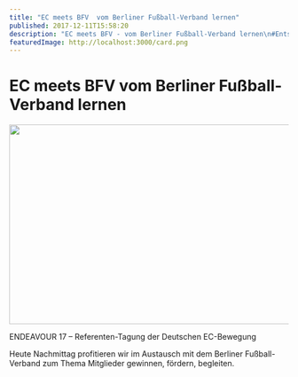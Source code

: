 ```yaml
---
title: "EC meets BFV  vom Berliner Fußball-Verband lernen"
published: 2017-12-11T15:58:20
description: "EC meets BFV - vom Berliner Fußball-Verband lernen\n#Entschieden #WirSindDerNordbund #Austausch"
featuredImage: http://localhost:3000/card.png
---
```


# EC meets BFV  vom Berliner Fußball-Verband lernen

<p><img data-attachment-id="1364" data-permalink="https://www.ec-nordbund.de/ec-meets-bfv-vom-berliner-fussball-verband-lernen/attachment/1513003802384737660319/" data-orig-file="https://www.ec-nordbund.de/wp-content/uploads/1513003802384737660319.jpg" data-orig-size="3840,2160" data-comments-opened="1" data-image-meta="{&quot;aperture&quot;:&quot;2&quot;,&quot;credit&quot;:&quot;&quot;,&quot;camera&quot;:&quot;D5503&quot;,&quot;caption&quot;:&quot;&quot;,&quot;created_timestamp&quot;:&quot;1513007413&quot;,&quot;copyright&quot;:&quot;&quot;,&quot;focal_length&quot;:&quot;4.9&quot;,&quot;iso&quot;:&quot;500&quot;,&quot;shutter_speed&quot;:&quot;0.015625&quot;,&quot;title&quot;:&quot;&quot;,&quot;orientation&quot;:&quot;1&quot;}" data-image-title="1513003802384737660319" data-image-description="" data-medium-file="https://www.ec-nordbund.de/wp-content/uploads/1513003802384737660319-640x360.jpg" data-large-file="https://www.ec-nordbund.de/wp-content/uploads/1513003802384737660319-1200x675.jpg" class="alignnone size-medium wp-image-1364" src="https://www.ec-nordbund.de/wp-content/uploads/1513003802384737660319-640x360.jpg" alt="" width="640" height="360" srcset="https://www.ec-nordbund.de/wp-content/uploads/1513003802384737660319-640x360.jpg 640w, https://www.ec-nordbund.de/wp-content/uploads/1513003802384737660319-768x432.jpg 768w, https://www.ec-nordbund.de/wp-content/uploads/1513003802384737660319-1200x675.jpg 1200w" sizes="(max-width: 640px) 100vw, 640px" /></p>
<p>ENDEAVOUR 17 &#8211; Referenten-Tagung der Deutschen EC-Bewegung</p>
<p>Heute Nachmittag profitieren wir im Austausch mit dem Berliner Fußball-Verband zum Thema Mitglieder gewinnen, fördern, begleiten.</p>
<p>&nbsp;</p>
